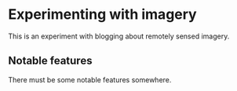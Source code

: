 # Experimenting with imagery

This is an experiment with blogging about remotely sensed imagery.

## Notable features

There must be some notable features somewhere.
